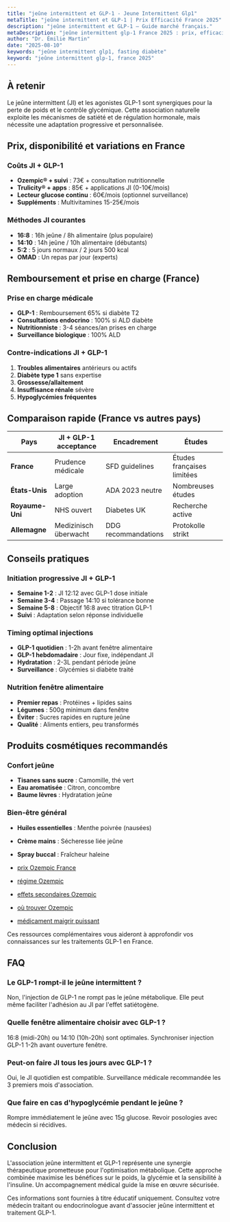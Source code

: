 ```yaml
---
title: "jeûne intermittent et GLP-1 - Jeune Intermittent Glp1"
metaTitle: "jeûne intermittent et GLP-1 | Prix Efficacité France 2025"
description: "jeûne intermittent et GLP-1 — Guide marché français."
metaDescription: "jeûne intermittent glp-1 France 2025 : prix, efficacité, effets secondaires, remboursement. Guide médical complet et avis patients."
author: "Dr. Émilie Martin"
date: "2025-08-10"
keywords: "jeûne intermittent glp1, fasting diabète"
keyword: "jeûne intermittent glp-1, france 2025"
---
```


## À retenir

Le jeûne intermittent (JI) et les agonistes GLP-1 sont synergiques pour la perte de poids et le contrôle glycémique. Cette association naturelle exploite les mécanismes de satiété et de régulation hormonale, mais nécessite une adaptation progressive et personnalisée.

## Prix, disponibilité et variations en France

### Coûts JI + GLP-1
- **Ozempic® + suivi** : 73€ + consultation nutritionnelle
- **Trulicity® + apps** : 85€ + applications JI (0-10€/mois)
- **Lecteur glucose continu** : 60€/mois (optionnel surveillance)
- **Suppléments** : Multivitamines 15-25€/mois

### Méthodes JI courantes
- **16:8** : 16h jeûne / 8h alimentaire (plus populaire)
- **14:10** : 14h jeûne / 10h alimentaire (débutants)
- **5:2** : 5 jours normaux / 2 jours 500 kcal
- **OMAD** : Un repas par jour (experts)

## Remboursement et prise en charge (France)

### Prise en charge médicale
- **GLP-1** : Remboursement 65% si diabète T2
- **Consultations endocrino** : 100% si ALD diabète
- **Nutritionniste** : 3-4 séances/an prises en charge
- **Surveillance biologique** : 100% ALD

### Contre-indications JI + GLP-1
1. **Troubles alimentaires** antérieurs ou actifs
2. **Diabète type 1** sans expertise
3. **Grossesse/allaitement**
4. **Insuffisance rénale** sévère
5. **Hypoglycémies fréquentes**

## Comparaison rapide (France vs autres pays)

| Pays | JI + GLP-1 acceptance | Encadrement | Études |
|------|----------------------|-------------|---------|
| **France** | Prudence médicale | SFD guidelines | Études françaises limitées |
| **États-Unis** | Large adoption | ADA 2023 neutre | Nombreuses études |
| **Royaume-Uni** | NHS ouvert | Diabetes UK | Recherche active |
| **Allemagne** | Medizinisch überwacht | DDG recommandations | Protokolle strikt |

## Conseils pratiques

### Initiation progressive JI + GLP-1
- **Semaine 1-2** : JI 12:12 avec GLP-1 dose initiale
- **Semaine 3-4** : Passage 14:10 si tolérance bonne
- **Semaine 5-8** : Objectif 16:8 avec titration GLP-1
- **Suivi** : Adaptation selon réponse individuelle

### Timing optimal injections
- **GLP-1 quotidien** : 1-2h avant fenêtre alimentaire
- **GLP-1 hebdomadaire** : Jour fixe, indépendant JI
- **Hydratation** : 2-3L pendant période jeûne
- **Surveillance** : Glycémies si diabète traité

### Nutrition fenêtre alimentaire
- **Premier repas** : Protéines + lipides sains
- **Légumes** : 500g minimum dans fenêtre
- **Éviter** : Sucres rapides en rupture jeûne
- **Qualité** : Aliments entiers, peu transformés

## Produits cosmétiques recommandés

### Confort jeûne
- **Tisanes sans sucre** : Camomille, thé vert
- **Eau aromatisée** : Citron, concombre
- **Baume lèvres** : Hydratation jeûne

### Bien-être général
- **Huiles essentielles** : Menthe poivrée (nausées)
- **Crème mains** : Sécheresse liée jeûne
- **Spray buccal** : Fraîcheur haleine

- [prix Ozempic France](../glp1-perte-de-poids/ozempic-prix/)
- [régime Ozempic](../glp1-perte-de-poids/ozempic-regime/)
- [effets secondaires Ozempic](../effets-secondaires-glp1/ozempic-danger/)
- [où trouver Ozempic](../glp1-perte-de-poids/ou-trouver-ozempic/)
- [médicament maigrir puissant](../glp1-perte-de-poids/medicament-pour-maigrir-tres-puissant/)

Ces ressources complémentaires vous aideront à approfondir vos connaissances sur les traitements GLP-1 en France.

## FAQ

### Le GLP-1 rompt-il le jeûne intermittent ?
Non, l'injection de GLP-1 ne rompt pas le jeûne métabolique. Elle peut même faciliter l'adhésion au JI par l'effet satiétogène.

### Quelle fenêtre alimentaire choisir avec GLP-1 ?
16:8 (midi-20h) ou 14:10 (10h-20h) sont optimales. Synchroniser injection GLP-1 1-2h avant ouverture fenêtre.

### Peut-on faire JI tous les jours avec GLP-1 ?
Oui, le JI quotidien est compatible. Surveillance médicale recommandée les 3 premiers mois d'association.

### Que faire en cas d'hypoglycémie pendant le jeûne ?
Rompre immédiatement le jeûne avec 15g glucose. Revoir posologies avec médecin si récidives.

## Conclusion

L'association jeûne intermittent et GLP-1 représente une synergie thérapeutique prometteuse pour l'optimisation métabolique. Cette approche combinée maximise les bénéfices sur le poids, la glycémie et la sensibilité à l'insuline. Un accompagnement médical guide la mise en œuvre sécurisée.

 Ces informations sont fournies à titre éducatif uniquement. Consultez votre médecin traitant ou endocrinologue avant d'associer jeûne intermittent et traitement GLP-1.
